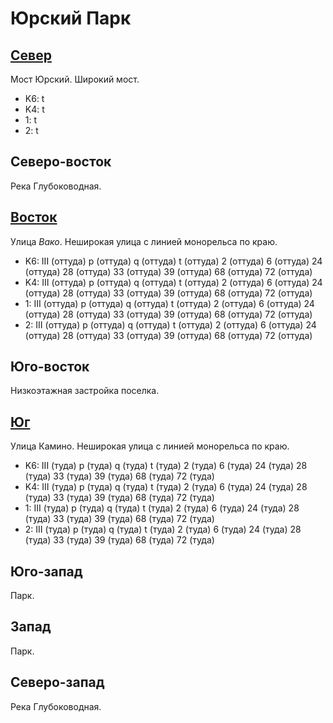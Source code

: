 # Юрский Парк

## [Север](./425130.md)

Мост Юрский.
Широкий мост.

* K6:   t
* K4:   t
* 1:    t
* 2:    t

## Северо-восток

Река Глубоководная.

## [Восток](./430140.md)

Улица *Вако*.
Неширокая улица с линией монорельса по краю.

* K6:   III (оттуда)
        p (оттуда)  q (оттуда)  t (оттуда)
        2 (оттуда)  6 (оттуда)  24 (оттуда) 28 (оттуда) 33 (оттуда) 39 (оттуда) 68 (оттуда) 72 (оттуда)
* K4:   III (оттуда)
        p (оттуда)  q (оттуда)  t (оттуда)
        2 (оттуда)  6 (оттуда)  24 (оттуда) 28 (оттуда) 33 (оттуда) 39 (оттуда) 68 (оттуда) 72 (оттуда)
* 1:    III (оттуда)
        p (оттуда)  q (оттуда)  t (оттуда)
        2 (оттуда)  6 (оттуда)  24 (оттуда) 28 (оттуда) 33 (оттуда) 39 (оттуда) 68 (оттуда) 72 (оттуда)
* 2:    III (оттуда)
        p (оттуда)  q (оттуда)  t (оттуда)
        2 (оттуда)  6 (оттуда)  24 (оттуда) 28 (оттуда) 33 (оттуда) 39 (оттуда) 68 (оттуда) 72 (оттуда)

## Юго-восток

Низкоэтажная застройка поселка.

## [Юг](./425150.md)

Улица Камино.
Неширокая улица с линией монорельса по краю.

* K6:   III (туда)
        p (туда)    q (туда)    t (туда)
        2 (туда)    6 (туда)    24 (туда)   28 (туда)   33 (туда)   39 (туда)   68 (туда)   72 (туда)
* K4:   III (туда)
        p (туда)    q (туда)    t (туда)
        2 (туда)    6 (туда)    24 (туда)   28 (туда)   33 (туда)   39 (туда)   68 (туда)   72 (туда)
* 1:    III (туда)
        p (туда)    q (туда)    t (туда)
        2 (туда)    6 (туда)    24 (туда)   28 (туда)   33 (туда)   39 (туда)   68 (туда)   72 (туда)
* 2:    III (туда)
        p (туда)    q (туда)    t (туда)
        2 (туда)    6 (туда)    24 (туда)   28 (туда)   33 (туда)   39 (туда)   68 (туда)   72 (туда)

## Юго-запад

Парк.

## Запад

Парк.

## Северо-запад

Река Глубоководная.
